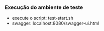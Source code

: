 ### Execução do ambiente de teste
- execute o script: test-start.sh
- swagger: localhost:8080/swagger-ui.html
